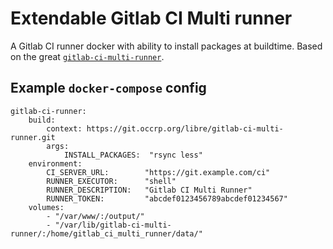 # Extendable Gitlab CI Multi runner

A Gitlab CI runner docker with ability to install packages at buildtime. Based on the great [`gitlab-ci-multi-runner`](https://hub.docker.com/r/sameersbn/gitlab-ci-multi-runner/).

## Example `docker-compose` config

```
gitlab-ci-runner:
    build:
        context: https://git.occrp.org/libre/gitlab-ci-multi-runner.git
        args:
            INSTALL_PACKAGES:  "rsync less"
    environment:
        CI_SERVER_URL:        "https://git.example.com/ci"
        RUNNER_EXECUTOR:      "shell"
        RUNNER_DESCRIPTION:   "Gitlab CI Multi Runner"
        RUNNER_TOKEN:         "abcdef0123456789abcdef01234567"
    volumes:
        - "/var/www/:/output/"
        - "/var/lib/gitlab-ci-multi-runner/:/home/gitlab_ci_multi_runner/data/"
```